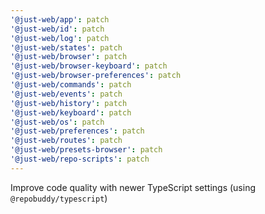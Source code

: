 ```yaml
---
'@just-web/app': patch
'@just-web/id': patch
'@just-web/log': patch
'@just-web/states': patch
'@just-web/browser': patch
'@just-web/browser-keyboard': patch
'@just-web/browser-preferences': patch
'@just-web/commands': patch
'@just-web/events': patch
'@just-web/history': patch
'@just-web/keyboard': patch
'@just-web/os': patch
'@just-web/preferences': patch
'@just-web/routes': patch
'@just-web/presets-browser': patch
'@just-web/repo-scripts': patch
---
```


Improve code quality with newer TypeScript settings (using `@repobuddy/typescript`)
